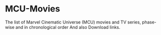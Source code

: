 # MCU-Movies
The list of Marvel Cinematic Universe (MCU) movies and TV series, phase-wise and in chronological order And also Download links.
